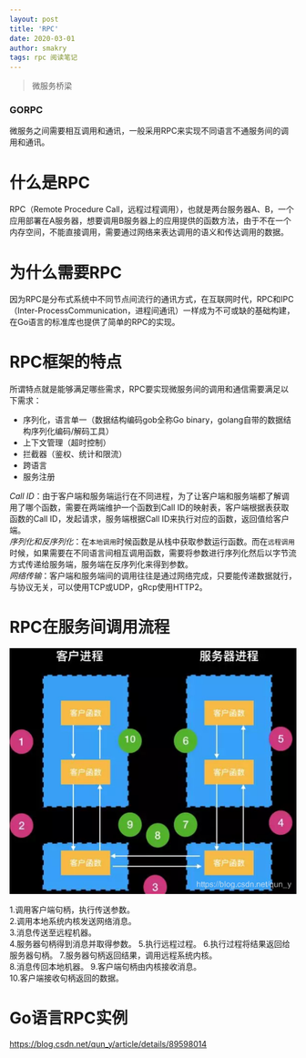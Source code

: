 ```yaml
---
layout: post
title: 'RPC'
date: 2020-03-01
author: smakry
tags: rpc 阅读笔记
---
```


> 微服务桥梁

### GORPC

微服务之间需要相互调用和通讯，一般采用RPC来实现不同语言不通服务间的调用和通讯。  

什么是RPC
========
RPC（Remote Procedure Call，远程过程调用），也就是两台服务器A、B，一个应用部署在A服务器，想要调用B服务器上的应用提供的函数方法，由于不在一个内存空间，不能直接调用，需要通过网络来表达调用的语义和传达调用的数据。  

为什么需要RPC
===========
因为RPC是分布式系统中不同节点间流行的通讯方式，在互联网时代，RPC和IPC（Inter-ProcessCommunication，进程间通讯）一样成为不可或缺的基础构建，在Go语言的标准库也提供了简单的RPC的实现。

RPC框架的特点  
===========
所谓特点就是能够满足哪些需求，RPC要实现微服务间的调用和通信需要满足以下需求：  
- 序列化，语言单一（数据结构编码gob全称Go binary，golang自带的数据结构序列化编码/解码工具）  
- 上下文管理（超时控制）  
- 拦截器（鉴权、统计和限流）
- 跨语言
- 服务注册  

*Call ID*：由于客户端和服务端运行在不同进程，为了让客户端和服务端都了解调用了哪个函数，需要在两端维护一个函数到Call ID的映射表，客户端根据表获取函数的Call ID，发起请求，服务端根据Call ID来执行对应的函数，返回值给客户端。  
*序列化和反序列化*：在`本地调用`时候函数是从栈中获取参数运行函数。而在`远程调用`时候，如果需要在不同语言间相互调用函数，需要将参数进行序列化然后以字节流方式传递给服务端，服务端在反序列化来得到参数。  
*网络传输*：客户端和服务端间的调用往往是通过网络完成，只要能传递数据就行，与协议无关，可以使用TCP或UDP，gRcp使用HTTP2。  

RPC在服务间调用流程
================

![RPC在服务间调用流程](https://github.com/smakry/smakry.github.io/raw/master/imags/RPC%E5%9C%A8%E6%9C%8D%E5%8A%A1%E9%97%B4%E8%B0%83%E7%94%A8%E6%B5%81%E7%A8%8B.png)

1.调用客户端句柄，执行传送参数。  
2.调用本地系统内核发送网络消息。  
3.消息传送至远程机器。   
4.服务器句柄得到消息并取得参数。
5.执行远程过程。
6.执行过程将结果返回给服务器句柄。
7.服务器句柄返回结果，调用远程系统内核。  
8.消息传回本地机器。
9.客户端句柄由内核接收消息。  
10.客户端接收句柄返回的数据。  

Go语言RPC实例
===========
<https://blog.csdn.net/qun_y/article/details/89598014> 
































